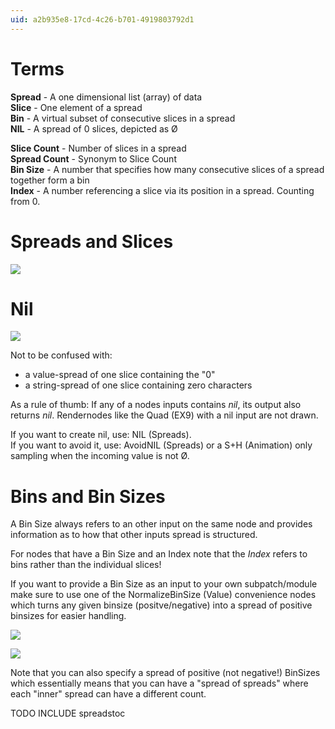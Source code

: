 ```yaml
---
uid: a2b935e8-17cd-4c26-b701-4919803792d1
---
```


# Terms

**Spread** -  A one dimensional list (array) of data  
**Slice** -  One element of a spread  
**Bin** -  A virtual subset of consecutive slices in a spread  
**NIL** -  A spread of 0 slices, depicted as Ø  

**Slice Count** -  Number of slices in a spread  
**Spread Count** -  Synonym to Slice Count  
**Bin Size** -  A number that specifies how many consecutive slices of a spread together form a bin  
**Index** -  A number referencing a slice via its position in a spread. Counting from 0.  


# Spreads and Slices

![](~/img/Modulo.png "")   

# Nil

![](~/img/NIL.png "")   


Not to be confused with:  
* a value-spread of one slice containing the "0"  
* a string-spread of one slice containing zero characters  

As a rule of thumb: If any of a nodes inputs contains *nil*, its output also returns *nil*. Rendernodes like the <span class="node">Quad (EX9)</span> with a nil input are not drawn.  


If you want to create nil, use: <span class="node">NIL (Spreads)</span>.  
If you want to avoid it, use: <span class="node">AvoidNIL (Spreads)</span> or a <span class="node">S+H (Animation)</span> only sampling when the incoming value is not Ø.  




# Bins and Bin Sizes

A <span class="pin">Bin Size</span> always refers to an other input on the same node and provides information as to how that other inputs spread is structured.  

For nodes that have a <span class="pin">Bin Size</span> and an <span class="pin">Index</span> note that the *Index* refers to bins rather than the individual slices!  


If you want to provide a <span class="pin">Bin Size</span> as an input to your own subpatch/module make sure to use one of the <span class="node">NormalizeBinSize (Value)</span> convenience nodes which turns any given binsize (positve/negative) into a spread of positive binsizes for easier handling.  


![](~/img/BinSize.png "")   

![](~/img/BinSizeModulo.png "")   



Note that you can also specify a spread of positive (not negative!) BinSizes which essentially means that you can have a "spread of spreads" where each "inner" spread can have a different count.  




<span class="include">TODO INCLUDE spreadstoc</span>